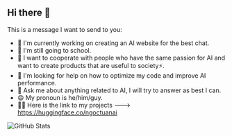 ## Hi there 👋

This is a message I want to send to you:

- 🔭 I'm currently working on creating an AI website for the best chat.
- 🌱 I'm still going to school.
- 👯 I want to cooperate with people who have the same passion for AI and want to create products that are useful to society⚡.
- 🤔 I'm looking for help on how to optimize my code and improve AI performance.
- 💬 Ask me about anything related to AI, I will try to answer as best I can.
- 😄 My pronoun is he/him/guy.
- 💁‍♂️ Here is the link to my projects ---> https://huggingface.co/ngoctuanai

![GitHub Stats](https://github-readme-stats.vercel.app/api?username=chokiproai&show_icons=true&theme=transparent)
